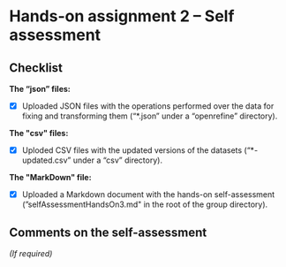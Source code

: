 # Hands-on assignment 2 – Self assessment

## Checklist

**The “json” files:**

- [x] Uploaded JSON files with the operations performed over the data for fixing and transforming them (“*.json” under a “openrefine” directory).

**The "csv" files:**

- [x] Uploded CSV files with the updated versions of the datasets (“*-updated.csv” under a “csv” directory).

**The "MarkDown" file:**

- [x] Uploaded a Markdown document with the hands-on self-assessment (”selfAssessmentHandsOn3.md" in the root of the group directory).


## Comments on the self-assessment
_(If required)_